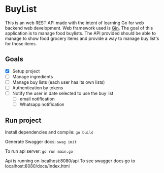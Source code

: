 # BuyList
This is an web REST API made with the intent of learning Go for web backend web development.
Web framework used is [Gin](https://gin-gonic.com/).
The goal of this application is to manage food buylists. The API provided should be able to
manage to show food grocery items and provide a way to manage buy list's for those items.


## Goals
- [X] Setup project
- [ ] Manage ingredients
- [ ] Manage buy lists (each user has its own lists)
- [ ] Authentication by tokens
- [ ] Notify the user in date selected to use the buy list
    - [ ] email notification
    - [ ] Whatsapp notification

## Run project
Install dependencies and compile:
`go build`

Generate Swagger docs:
`swag init`

To run api server:
`go run main.go`

Api is running on localhost:8080/api
To see swagger docs go to localhost:8080/docs/index.html